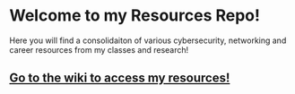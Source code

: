 # Welcome to my Resources Repo! 
Here you will find a consolidaiton of various cybersecurity, networking and career resources from my classes and research!

## [Go to the wiki to access my resources!](https://github.com/Hsanokklis/Resources/wiki)
